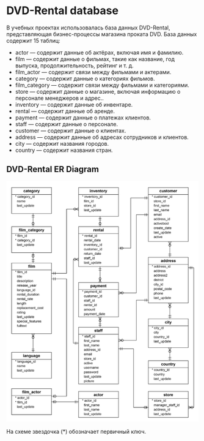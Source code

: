 # DVD-Rental database
В учебных проектах использовалась база данных DVD-Rental, представляющая бизнес-процессы магазина проката DVD. База данных содержит 15 таблиц:
- actor — содержит данные об актёрах, включая имя и фамилию.
- film — содержит данные о фильмах, такие как название, год выпуска, продолжительность, рейтинг и т. д.
- film_actor — содержит связи между фильмами и актерами.
- category — содержит данные о категориях фильмов.
- film_category — содержит связи между фильмами и категориями.
- store — содержит данные о магазине, включая информацию о персонале менеджеров и адрес..
- inventory — содержит данные об инвентаре.
- rental — содержит данные об аренде.
- payment — содержит данные о платежах клиентов.
- staff — содержит данные о персонале.
- customer — содержит данные о клиентах.
- address — содержит данные об адресах сотрудников и клиентов.
- city — содержит названия городов.
- country — содержит названия стран.

## DVD-Rental ER Diagram  
![DVD-Rental ER Diagram](/Projects/SQL/Study_tasks/dvd_rental_er_diagram.png)

На схеме звездочка (*) обозначает первичный ключ.
